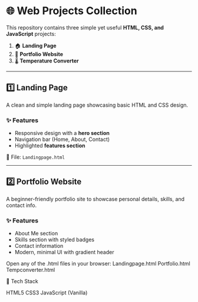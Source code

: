 # 🌐 Web Projects Collection

This repository contains three simple yet useful **HTML, CSS, and JavaScript** projects:  

1. 🏠 **Landing Page**  
2. 💼 **Portfolio Website**  
3. 🌡️ **Temperature Converter**

---

## 1️⃣ Landing Page
A clean and simple landing page showcasing basic HTML and CSS design.

### ✨ Features
- Responsive design with a **hero section**  
- Navigation bar (Home, About, Contact)  
- Highlighted **features section**  

📄 File: `Landingpage.html`

---

## 2️⃣ Portfolio Website
A beginner-friendly portfolio site to showcase personal details, skills, and contact info.

### ✨ Features
- About Me section  
- Skills section with styled badges  
- Contact information  
- Modern, minimal UI with gradient header

Open any of the .html files in your browser:
Landingpage.html
Portfolio.html
Tempconverter.html


📌 Tech Stack

HTML5
CSS3
JavaScript (Vanilla)
